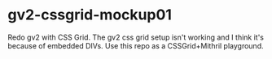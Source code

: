 # gv2-cssgrid-mockup01
Redo gv2 with CSS Grid. The gv2 css grid setup isn't working and I think it's because of embedded DIVs. Use this repo as a CSSGrid+Mithril playground.
